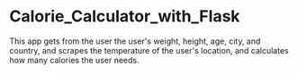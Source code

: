 # Calorie_Calculator_with_Flask
This app gets from the user the user's weight, height,
age, city, and country, and scrapes the temperature of the user's location,
and calculates how many calories the user needs.
